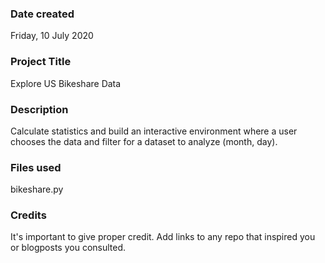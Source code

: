 ### Date created
Friday, 10 July 2020

### Project Title
Explore US Bikeshare Data

### Description
Calculate statistics and build an interactive environment where a user chooses the data and filter for a dataset to analyze (month, day).

### Files used
bikeshare.py

### Credits
It's important to give proper credit. Add links to any repo that inspired you or blogposts you consulted.
